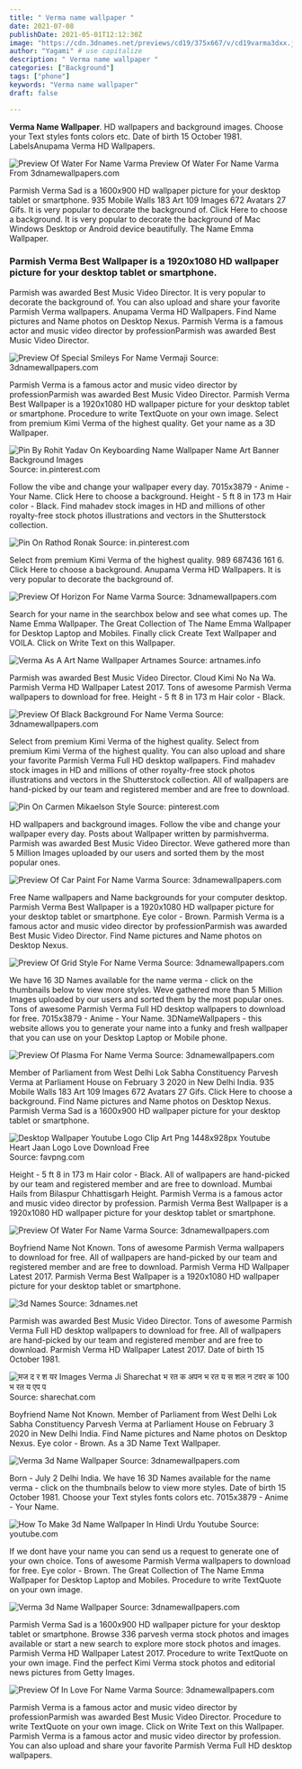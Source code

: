 ```yaml
---
title: " Verma name wallpaper "
date: 2021-07-08
publishDate: 2021-05-01T12:12:30Z
image: "https://cdn.3dnames.net/previews/cd19/375x667/v/cd19varma3dxx.jpg"
author: "Yagami" # use capitalize
description: " Verma name wallpaper "
categories: ["Background"]
tags: ["phone"]
keywords: "Verma name wallpaper"
draft: false

---
```



**Verma Name Wallpaper**. HD wallpapers and background images. Choose your Text styles fonts colors etc. Date of birth 15 October 1981. LabelsAnupama Verma HD Wallpapers.

![Preview Of Water For Name Varma](https://cdn.3dnames.net/previews/cd15/375x667/v/cd15varma3dxx.jpg "Preview Of Water For Name Varma")
Preview Of Water For Name Varma From 3dnamewallpapers.com


Parmish Verma Sad is a 1600x900 HD wallpaper picture for your desktop tablet or smartphone. 935 Mobile Walls 183 Art 109 Images 672 Avatars 27 Gifs. It is very popular to decorate the background of. Click Here to choose a background. It is very popular to decorate the background of Mac Windows Desktop or Android device beautifully. The Name Emma Wallpaper.

### Parmish Verma Best Wallpaper is a 1920x1080 HD wallpaper picture for your desktop tablet or smartphone.

Parmish was awarded Best Music Video Director. It is very popular to decorate the background of. You can also upload and share your favorite Parmish Verma wallpapers. Anupama Verma HD Wallpapers. Find Name pictures and Name photos on Desktop Nexus. Parmish Verma is a famous actor and music video director by professionParmish was awarded Best Music Video Director.


![Preview Of Special Smileys For Name Vermaji](https://cdn.3dnames.net/previews/cd45/375x667/v/cd45vermaji3dxx.jpg "Preview Of Special Smileys For Name Vermaji")
Source: 3dnamewallpapers.com

Parmish Verma is a famous actor and music video director by professionParmish was awarded Best Music Video Director. Parmish Verma Best Wallpaper is a 1920x1080 HD wallpaper picture for your desktop tablet or smartphone. Procedure to write TextQuote on your own image. Select from premium Kimi Verma of the highest quality. Get your name as a 3D Wallpaper.

![Pin By Rohit Yadav On Keyboarding Name Wallpaper Name Art Banner Background Images](https://i.pinimg.com/170x/46/64/33/466433a9f97d7ef4e8238ef93e9bfd1a.jpg "Pin By Rohit Yadav On Keyboarding Name Wallpaper Name Art Banner Background Images")
Source: in.pinterest.com

Follow the vibe and change your wallpaper every day. 7015x3879 - Anime - Your Name. Click Here to choose a background. Height - 5 ft 8 in 173 m Hair color - Black. Find mahadev stock images in HD and millions of other royalty-free stock photos illustrations and vectors in the Shutterstock collection.

![Pin On Rathod Ronak](https://i.pinimg.com/originals/34/ef/f2/34eff238a53e924b28610e5d5ed1f22a.jpg "Pin On Rathod Ronak")
Source: in.pinterest.com

Select from premium Kimi Verma of the highest quality. 989 687436 161 6. Click Here to choose a background. Anupama Verma HD Wallpapers. It is very popular to decorate the background of.

![Preview Of Horizon For Name Varma](https://cdn.3dnames.net/previews/cd18/375x667/v/cd18varma3dxx.jpg "Preview Of Horizon For Name Varma")
Source: 3dnamewallpapers.com

Search for your name in the searchbox below and see what comes up. The Name Emma Wallpaper. The Great Collection of The Name Emma Wallpaper for Desktop Laptop and Mobiles. Finally click Create Text Wallpaper and VOILA. Click on Write Text on this Wallpaper.

![Verma As A Art Name Wallpaper Artnames](http://artnames.info/wp-content/image/V/verma1.jpg "Verma As A Art Name Wallpaper Artnames")
Source: artnames.info

Parmish was awarded Best Music Video Director. Cloud Kimi No Na Wa. Parmish Verma HD Wallpaper Latest 2017. Tons of awesome Parmish Verma wallpapers to download for free. Height - 5 ft 8 in 173 m Hair color - Black.

![Preview Of Black Background For Name Verma](https://cdn.3dnames.net/previews/fr01/375x667/v/fr01verma3dxx.jpg "Preview Of Black Background For Name Verma")
Source: 3dnamewallpapers.com

Select from premium Kimi Verma of the highest quality. Select from premium Kimi Verma of the highest quality. You can also upload and share your favorite Parmish Verma Full HD desktop wallpapers. Find mahadev stock images in HD and millions of other royalty-free stock photos illustrations and vectors in the Shutterstock collection. All of wallpapers are hand-picked by our team and registered member and are free to download.

![Pin On Carmen Mikaelson Style](https://i.pinimg.com/originals/02/ef/24/02ef24406fc5b3de27e7ced46b966279.jpg "Pin On Carmen Mikaelson Style")
Source: pinterest.com

HD wallpapers and background images. Follow the vibe and change your wallpaper every day. Posts about Wallpaper written by parmishverma. Parmish was awarded Best Music Video Director. Weve gathered more than 5 Million Images uploaded by our users and sorted them by the most popular ones.

![Preview Of Car Paint For Name Varma](https://cdn.3dnames.net/previews/ae02/375x667/v/ae02varma3dxx.jpg "Preview Of Car Paint For Name Varma")
Source: 3dnamewallpapers.com

Free Name wallpapers and Name backgrounds for your computer desktop. Parmish Verma Best Wallpaper is a 1920x1080 HD wallpaper picture for your desktop tablet or smartphone. Eye color - Brown. Parmish Verma is a famous actor and music video director by professionParmish was awarded Best Music Video Director. Find Name pictures and Name photos on Desktop Nexus.

![Preview Of Grid Style For Name Verma](https://cdn.3dnames.net/previews/cd47/375x667/v/cd47verma3dxx.jpg "Preview Of Grid Style For Name Verma")
Source: 3dnamewallpapers.com

We have 16 3D Names available for the name verma - click on the thumbnails below to view more styles. Weve gathered more than 5 Million Images uploaded by our users and sorted them by the most popular ones. Tons of awesome Parmish Verma Full HD desktop wallpapers to download for free. 7015x3879 - Anime - Your Name. 3DNameWallpapers - this website allows you to generate your name into a funky and fresh wallpaper that you can use on your Desktop Laptop or Mobile phone.

![Preview Of Plasma For Name Verma](https://cdn.3dnames.net/previews/cd46/375x667/v/cd46verma3dxx.jpg "Preview Of Plasma For Name Verma")
Source: 3dnamewallpapers.com

Member of Parliament from West Delhi Lok Sabha Constituency Parvesh Verma at Parliament House on February 3 2020 in New Delhi India. 935 Mobile Walls 183 Art 109 Images 672 Avatars 27 Gifs. Click Here to choose a background. Find Name pictures and Name photos on Desktop Nexus. Parmish Verma Sad is a 1600x900 HD wallpaper picture for your desktop tablet or smartphone.

![Desktop Wallpaper Youtube Logo Clip Art Png 1448x928px Youtube Heart Jaan Logo Love Download Free](https://img.favpng.com/9/1/17/desktop-wallpaper-youtube-logo-clip-art-png-favpng-kcKkJ0Vwcmn4z91WfMXY6DAZq.jpg "Desktop Wallpaper Youtube Logo Clip Art Png 1448x928px Youtube Heart Jaan Logo Love Download Free")
Source: favpng.com

Height - 5 ft 8 in 173 m Hair color - Black. All of wallpapers are hand-picked by our team and registered member and are free to download. Mumbai Hails from Bilaspur Chhattisgarh Height. Parmish Verma is a famous actor and music video director by profession. Parmish Verma Best Wallpaper is a 1920x1080 HD wallpaper picture for your desktop tablet or smartphone.

![Preview Of Water For Name Varma](https://cdn.3dnames.net/previews/cd15/375x667/v/cd15varma3dxx.jpg "Preview Of Water For Name Varma")
Source: 3dnamewallpapers.com

Boyfriend Name Not Known. Tons of awesome Parmish Verma wallpapers to download for free. All of wallpapers are hand-picked by our team and registered member and are free to download. Parmish Verma HD Wallpaper Latest 2017. Parmish Verma Best Wallpaper is a 1920x1080 HD wallpaper picture for your desktop tablet or smartphone.

![3d Names](https://cdn.3dnames.net/images/bundle-purchase-styles/wt02your_name3dxx_500x500.jpg "3d Names")
Source: 3dnames.net

Parmish was awarded Best Music Video Director. Tons of awesome Parmish Verma Full HD desktop wallpapers to download for free. All of wallpapers are hand-picked by our team and registered member and are free to download. Parmish Verma HD Wallpaper Latest 2017. Date of birth 15 October 1981.

![मज द र श यर Images Verma Ji Sharechat भ रत क अपन भ रत य स शल न टवर क 100 भ रत य एप प](https://cdnaws.sharechat.com/c3770e33-ba3c-48ab-9aa7-3b6e94ebd7a0-9155cc39-e223-4438-aa00-45f80fee5f9d_compressed_40.jpg "मज द र श यर Images Verma Ji Sharechat भ रत क अपन भ रत य स शल न टवर क 100 भ रत य एप प")
Source: sharechat.com

Boyfriend Name Not Known. Member of Parliament from West Delhi Lok Sabha Constituency Parvesh Verma at Parliament House on February 3 2020 in New Delhi India. Find Name pictures and Name photos on Desktop Nexus. Eye color - Brown. As a 3D Name Text Wallpaper.

![Verma 3d Name Wallpaper](https://cdn.3dnames.net/previews/wt04/500x500/v/wt04verma3dxx.jpg "Verma 3d Name Wallpaper")
Source: 3dnamewallpapers.com

Born - July 2 Delhi India. We have 16 3D Names available for the name verma - click on the thumbnails below to view more styles. Date of birth 15 October 1981. Choose your Text styles fonts colors etc. 7015x3879 - Anime - Your Name.

![How To Make 3d Name Wallpaper In Hindi Urdu Youtube](https://i.ytimg.com/vi/FmMu66GJbCY/maxresdefault.jpg "How To Make 3d Name Wallpaper In Hindi Urdu Youtube")
Source: youtube.com

If we dont have your name you can send us a request to generate one of your own choice. Tons of awesome Parmish Verma wallpapers to download for free. Eye color - Brown. The Great Collection of The Name Emma Wallpaper for Desktop Laptop and Mobiles. Procedure to write TextQuote on your own image.

![Verma 3d Name Wallpaper](https://cdn.3dnames.net/previews/ae05/250x250/v/ae05verma3dxx.jpg "Verma 3d Name Wallpaper")
Source: 3dnamewallpapers.com

Parmish Verma Sad is a 1600x900 HD wallpaper picture for your desktop tablet or smartphone. Browse 336 parvesh verma stock photos and images available or start a new search to explore more stock photos and images. Parmish Verma HD Wallpaper Latest 2017. Procedure to write TextQuote on your own image. Find the perfect Kimi Verma stock photos and editorial news pictures from Getty Images.

![Preview Of In Love For Name Varma](https://cdn.3dnames.net/previews/cd19/375x667/v/cd19varma3dxx.jpg "Preview Of In Love For Name Varma")
Source: 3dnamewallpapers.com

Parmish Verma is a famous actor and music video director by professionParmish was awarded Best Music Video Director. Procedure to write TextQuote on your own image. Click on Write Text on this Wallpaper. Parmish Verma is a famous actor and music video director by profession. You can also upload and share your favorite Parmish Verma Full HD desktop wallpapers.

